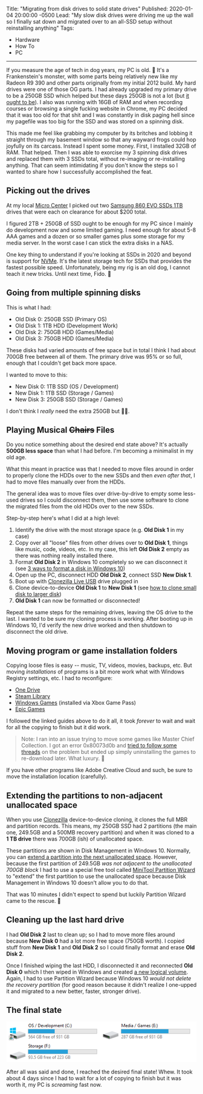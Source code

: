Title: "Migrating from disk drives to solid state drives"
Published: 2020-01-04 20:00:00 -0500
Lead: "My slow disk drives were driving me up the wall so I finally sat down and migrated over to an all-SSD setup without reinstalling anything"
Tags:
- Hardware
- How To
- PC
---

If you measure the age of tech in dog years, my PC is old. 👴 It's a Frankenstein's monster, with some parts being relatively new like my Radeon R9 390 and other parts originally from my initial 2012 build. My hard drives were one of those OG parts. I had already upgraded my primary drive to be a 250GB SSD which helped but these days 250GB is not a lot (but [it ought to be](https://www.computerworld.com/article/2534312/the--640k--quote-won-t-go-away----but-did-gates-really-say-it-.html)). I also was running with 16GB of RAM and when recording courses or browsing a single fucking website in Chrome, my PC decided that it was too old for that shit and I was constantly in disk paging hell since my pagefile was too big for the SSD and was stored on a spinning disk.

This made me feel like grabbing my computer by its britches and lobbing it straight through my basement window so that any wayward frogs could hop joyfully on its carcass. Instead I spent some money. First, I installed 32GB of RAM. That helped. Then I was able to exorcise my 3 spinning disk drives and replaced them with 3 SSDs total, without re-imaging or re-installing anything. That can seem intimidating if you don't know the steps so I wanted to share how I successfully accomplished the feat.

## Picking out the drives

At my local [Micro Center](https://microcenter.com) I picked out two [Samsung 860 EVO SSDs 1TB](https://amzn.to/39EnZxD) drives that were each on clearance for about $200 total.

I figured 2TB + 250GB of SSD ought to be enough for my PC since I mainly do development now and some limited gaming. I need enough for about 5-8 AAA games and a dozen or so smaller games plus some storage for my media server. In the worst case I can stick the extra disks in a NAS.

One key thing to understand if you're looking at SSDs in 2020 and beyond is support for [NVMe](https://www.pcworld.com/article/2899351/everything-you-need-to-know-about-nvme.html). It's the latest storage tech for SSDs that provides the fastest possible speed. Unfortunately, being my rig is an old dog, I cannot teach it new tricks. Until next time, Fido. 🐶

## Going from multiple spinning disks

This is what I had:

- Old Disk 0: 250GB SSD (Primary OS)
- Old Disk 1: 1TB HDD (Development Work)
- Old Disk 2: 750GB HDD (Games/Media)
- Old Disk 3: 750GB HDD (Games/Media)

These disks had varied amounts of free space but in total I think I had about 700GB free between all of them. The primary drive was 95% or so full, enough that I couldn't get back more space.

I wanted to move to this:

- New Disk 0: 1TB SSD (OS / Development)
- New Disk 1: 1TB SSD (Storage / Games)
- New Disk 3: 250GB SSD (Storage / Games)

I don't think I _really_ need the extra 250GB but 🤷‍♂️.

## Playing Musical ~~Chairs~~ Files

Do you notice something about the desired end state above? It's actually **500GB less space** than what I had before. I'm becoming a minimalist in my old age.

What this meant in practice was that I needed to move files around in order to properly clone the HDDs over to the new SSDs and then *even after that*, I had to move files manually over from the HDDs.

The general idea was to move files over drive-by-drive to empty some less-used drives so I could disconnect them, then use some software to clone the migrated files from the old HDDs over to the new SSDs.

Step-by-step here's what I did at a high level:

1. Identify the drive with the most storage space (e.g. **Old Disk 1** in my case)
2. Copy over all "loose" files from other drives over to **Old Disk 1**, things like music, code, videos, etc. In my case, this left **Old Disk 2** empty as there was nothing really installed there.
3. Format **Old Disk 2** in Windows 10 completely so we can disconnect it (see [3 ways to format a disk in Windows 10](https://www.easeus.com/partition-master/format-hard-drive-in-windows-10.html))
4. Open up the PC, disconnect HDD **Old Disk 2**, connect SSD **New Disk 1**.
5. Boot up with [Clonezilla Live USB](https://clonezilla.org/clonezilla-live.php) drive plugged in
6. Clone device-to-device **Old Disk 1** to **New Disk 1** (see [how to clone small disk to larger disk](https://clonezilla.org/show-live-doc-content.php?topic=clonezilla-live/doc/03_Disk_to_disk_clone))
7. **Old Disk 1** can now be formatted or disconnected!

Repeat the same steps for the remaining drives, leaving the OS drive to the last. I wanted to be sure my cloning process is working. After booting up in Windows 10, I'd verify the new drive worked and then shutdown to disconnect the old drive.

## Moving program or game installation folders

Copying loose files is easy -- music, TV, videos, movies, backups, etc. But moving _installations_ of programs is a bit more work what with Windows Registry settings, etc. I had to reconfigure:

- [One Drive](https://support.office.com/en-us/article/change-the-location-of-your-onedrive-folder-f386fb81-1461-40a7-be2c-712676b2c4ae)
- [Steam Library](https://www.howtogeek.com/257472/how-to-painlessly-move-your-steam-library-to-another-folder-or-hard-drive/)
- [Windows Games](https://www.windowscentral.com/how-install-apps-separate-drive-windows-10) (installed via Xbox Game Pass)
- [Epic Games](https://www.howtogeek.com/404999/how-to-move-fortnite-to-another-folder-drive-or-pc/)

I followed the linked guides above to do it all, it took _forever_ to wait and wait for all the copying to finish but it did work.

> Note: I ran into an issue trying to move some games like Master Chief Collection. I got an error 0x80073d0b and [tried to follow some threads](https://answers.microsoft.com/en-us/windows/forum/apps_windows_10-winapps/windows-10-getting-error-0x80073d0b-when-moving/f42ecd3c-f386-4967-8df7-4887bd2f45e4?page=1&auth=1) on the problem but ended up simply uninstalling the games to re-download later. What luxury. 🤵

If you have other programs like Adobe Creative Cloud and such, be sure to move the installation location (carefully).

## Extending the partitions to non-adjacent unallocated space

When you use [Clonezilla](https://clonezilla.org/clonezilla-live.php) device-to-device cloning, it clones the full MBR and partition records. This means, my 250GB SSD had 2 partitions (the main one, 249.5GB and a 500MB recovery partition) and when it was cloned to a **1 TB drive** there was 700GB (ish) of unallocated space.

These partitions are shown in Disk Management in Windows 10. Normally, you can [extend a partition into the next unallocated space](https://www.partitionwizard.com/resizepartition/how-to-merge-unallocated-spaces.html). However, because the first partition of 249.5GB *was not adjacent to the unallocated 700GB block* I had to use a special free tool called [MiniTool Partition Wizard](https://www.partitionwizard.com/resizepartition/how-to-merge-unallocated-spaces.html) to "extend" the first partition to use the unallocated space because Disk Management in Windows 10 doesn't allow you to do that.

That was 10 minutes I didn't expect to spend but luckily Partition Wizard came to the rescue. 🤗

## Cleaning up the last hard drive

I had **Old Disk 2** last to clean up; so I had to move more files around because **New Disk 0** had a lot more free space (750GB worth). I copied stuff from **New Disk 1** and **Old Disk 2** so I could finally format and erase **Old Disk 2**.

Once I finished wiping the last HDD, I disconnected it and reconnected **Old Disk 0** which I then wiped in Windows and created [a new logical volume](https://www.partitionwizard.com/help/create-partition.html). Again, I had to use Partition Wizard because Windows 10 *would not delete the recovery partition* (for good reason because it didn't realize I one-upped it and migrated to a new better, faster, stronger drive).

## The final state

![my new hard drives](images/2020-01-04-ssds.png)

After all was said and done, I reached the desired final state! Whew. It took about 4 days since I had to wait for a lot of copying to finish but it was worth it, my PC is _screaming_ fast now.